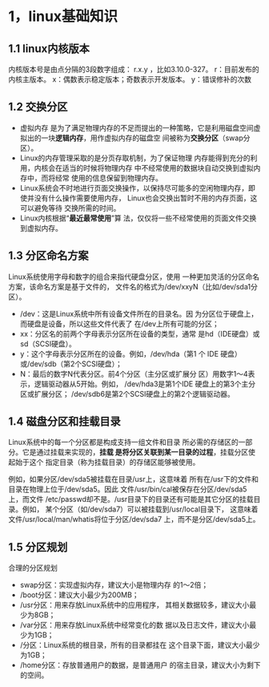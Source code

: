 # 1，linux基础知识

## 1.1 linux内核版本

内核版本号是由点分隔的3段数字组成： r.x.y ，比如3.10.0-327。
 r：目前发布的内核主版本。 x：偶数表示稳定版本；奇数表示开发版本。 y：错误修补的次数

## 1.2 交换分区

- 虚拟内存 是为了满足物理内存的不足而提出的一种策略，它是利用磁盘空间虚拟出的一块**逻辑内存**，用作虚拟内存的磁盘空 间被称为**交换分区**（swap分区）。
- Linux的内存管理采取的是分页存取机制，为了保证物理 内存能得到充分的利用，内核会在适当的时候将物理内存 中不经常使用的数据块自动交换到虚拟内存中，而将经常 使用的信息保留到物理内存。
- Linux系统会不时地进行页面交换操作，以保持尽可能多的空闲物理内存，即使并没有什么操作需要使用内存， Linux也会交换出暂时不用的内存页面，这可以避免等待 交换所需的时间。
- Linux内核根据“**最近最常使用**”算 法，仅仅将一些不经常使用的页面文件交换到虚拟内存。

## 1.3 分区命名方案

Linux系统使用字母和数字的组合来指代硬盘分区，使用 一种更加灵活的分区命名方案，该命名方案是基于文件的， 文件名的格式为/dev/xxyN（比如/dev/sda1分区）。

- /dev：这是Linux系统中所有设备文件所在的目录名。因 为分区位于硬盘上，而硬盘是设备，所以这些文件代表了 在/dev上所有可能的分区；
- xx：分区名的前两个字母表示分区所在设备的类型，通常 是hd（IDE硬盘）或sd（SCSI硬盘）。
- y：这个字母表示分区所在的设备。例如，/dev/hda（第1 个 IDE 硬盘）或/dev/sdb（第2个SCSI硬盘）；
- N：最后的数字N代表分区。前4个分区（主分区或扩展分 区）用数字1～4表示，逻辑驱动器从5开始。例如， /dev/hda3是第1个IDE 硬盘上的第3个主分区或扩展分区； /dev/sdb6是第2个SCSI硬盘上的第2个逻辑驱动器。

## 1.4 磁盘分区和挂载目录

Linux系统中的每一个分区都是构成支持一组文件和目录 所必需的存储区的一部分。它是通过挂载来实现的，**挂载 是将分区关联到某一目录的过程**，挂载分区使起始于这个 指定目录（称为挂载目录）的存储区能够被使用。

例如，如果分区/dev/sda5被挂载在目录/usr上，这意味着 所有在/usr下的文件和目录在物理上位于/dev/sda5。因此 文件/usr/bin/cal被保存在分区/dev/sda5上，而文件 /etc/passwd却不是。/usr目录下的目录还有可能是其它分区的挂载目录。例如， 某个分区（如/dev/sda7）可以被挂载到/usr/local目录下， 这意味着文件/usr/local/man/whatis将位于分区/dev/sda7 上，而不是分区/dev/sda5上。

## 1.5 分区规划

合理的分区规划

- swap分区：实现虚拟内存，建议大小是物理内存 的1～2倍； 
-  /boot分区：建议大小最少为200MB；
-   /usr分区：用来存放Linux系统中的应用程序， 其相关数据较多，建议大小最少为8GB；
-  /var分区：用来存放Linux系统中经常变化的数 据以及日志文件，建议大小最少为1GB； 
-  /分区：Linux系统的根目录，所有的目录都挂在 这个目录下面，建议大小最少为1GB； 
-  /home分区：存放普通用户的数据，是普通用户 的宿主目录，建议大小为剩下的空间。

